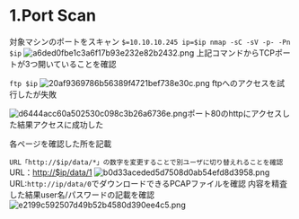 # 1.Port Scan

対象マシンのポートをスキャン
```$=10.10.10.245 ip=$ip nmap -sC -sV -p- -Pn $ip```
![a6ded0fbe1c3a6f17b93e232e82b2432.png](../_resources/a6ded0fbe1c3a6f17b93e232e82b2432.png)
上記コマンドからTCPポートが3つ開いていることを確認

`ftp $ip`
![20af9369786b56389f4721bef738e30c.png](../_resources/20af9369786b56389f4721bef738e30c.png)
ftpへのアクセスを試行したが失敗

![d6444acc60a502530c098c3b26a6736e.png](../_resources/d6444acc60a502530c098c3b26a6736e.png)ポート80のhttpにアクセスした結果アクセスに成功した

各ページを確認した所を記載

```URL「http://$ip/data/*」の数字を変更することで別ユーザに切り替えれることを確認```
URL：[http://$ip/data/1](http://10.10.10.245/data/1)
![b0d33aceded5d7508d0ab54efd8d3958.png](../_resources/b0d33aceded5d7508d0ab54efd8d3958.png)
URL:```http://ip/data/0```でダウンロードできるPCAPファイルを確認
内容を精査した結果user名/パスワードの記載を確認
![e2199c592507d49b52b4580d390ee4c5.png](../_resources/e2199c592507d49b52b4580d390ee4c5.png)